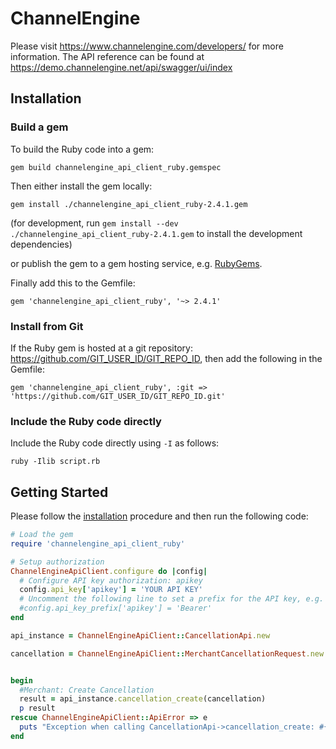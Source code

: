 # ChannelEngine
Please visit https://www.channelengine.com/developers/ for more information.
The API reference can be found at https://demo.channelengine.net/api/swagger/ui/index

## Installation

### Build a gem

To build the Ruby code into a gem:

```shell
gem build channelengine_api_client_ruby.gemspec
```

Then either install the gem locally:

```shell
gem install ./channelengine_api_client_ruby-2.4.1.gem
```
(for development, run `gem install --dev ./channelengine_api_client_ruby-2.4.1.gem` to install the development dependencies)

or publish the gem to a gem hosting service, e.g. [RubyGems](https://rubygems.org/).

Finally add this to the Gemfile:

    gem 'channelengine_api_client_ruby', '~> 2.4.1'

### Install from Git

If the Ruby gem is hosted at a git repository: https://github.com/GIT_USER_ID/GIT_REPO_ID, then add the following in the Gemfile:

    gem 'channelengine_api_client_ruby', :git => 'https://github.com/GIT_USER_ID/GIT_REPO_ID.git'

### Include the Ruby code directly

Include the Ruby code directly using `-I` as follows:

```shell
ruby -Ilib script.rb
```

## Getting Started

Please follow the [installation](#installation) procedure and then run the following code:
```ruby
# Load the gem
require 'channelengine_api_client_ruby'

# Setup authorization
ChannelEngineApiClient.configure do |config|
  # Configure API key authorization: apikey
  config.api_key['apikey'] = 'YOUR API KEY'
  # Uncomment the following line to set a prefix for the API key, e.g. 'Bearer' (defaults to nil)
  #config.api_key_prefix['apikey'] = 'Bearer'
end

api_instance = ChannelEngineApiClient::CancellationApi.new

cancellation = ChannelEngineApiClient::MerchantCancellationRequest.new # MerchantCancellationRequest | 


begin
  #Merchant: Create Cancellation
  result = api_instance.cancellation_create(cancellation)
  p result
rescue ChannelEngineApiClient::ApiError => e
  puts "Exception when calling CancellationApi->cancellation_create: #{e}"
end

```
